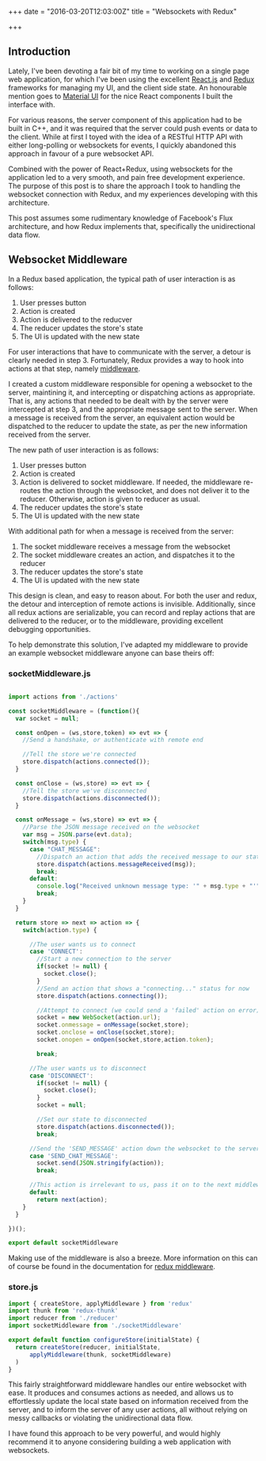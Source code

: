 +++
date = "2016-03-20T12:03:00Z"
title = "Websockets with Redux"

+++

## Introduction

Lately, I've been devoting a fair bit of my time to working on a single page
web application, for which I've been using the excellent [React.js](https://facebook.github.io/react/)
and [Redux](http://redux.js.org) frameworks for managing my UI, and the client
side state. An honourable mention goes to [Material UI](http://material-ui.com)
for the nice React components I built the interface with.

For various reasons, the server component of this application had to be built in
C++, and it was required that the server could push events or data to the client.
While at first I toyed with the idea of a RESTful HTTP API with either long-polling
or websockets for events, I quickly abandoned this approach in favour of a pure
websocket API.

Combined with the power of React+Redux, using websockets for the application led
to a very smooth, and pain free development experience. The purpose of this post
is to share the approach I took to handling the websocket connection with Redux,
and my experiences developing with this architecture.

This post assumes some rudimentary knowledge of Facebook's Flux architecture,
and how Redux implements that, specifically the unidirectional data flow.

## Websocket Middleware

In a Redux based application, the typical path of user interaction is as follows:

1. User presses button
2. Action is created
3. Action is delivered to the reducver
4. The reducer updates the store's state
5. The UI is updated with the new state

For user interactions that have to communicate with the server, a detour is
clearly needed in step 3. Fortunately, Redux provides a way to hook into actions
at that step, namely [middleware](http://redux.js.org/docs/advanced/Middleware.html).

I created a custom middleware responsible for opening a websocket to the server,
maintining it, and intercepting or dispatching actions as appropriate. That is,
any actions that needed to be dealt with by the server were intercepted at
step 3, and the appropriate message sent to the server. When a message is
received from the server, an equivalent action would be dispatched to the reducer
to update the state, as per the new information received from the server.

The new path of user interaction is as follows:

1. User presses button
2. Action is created
3. Action is delivered to socket middleware. If needed, the middleware re-routes
   the action through the websocket, and does not deliver it to the reducer.
   Otherwise, action is given to reducer as usual.
4. The reducer updates the store's state
5. The UI is updated with the new state

With additional path for when a message is received from the server:

1. The socket middleware receives a message from the websocket
2. The socket middleware creates an action, and dispatches it to the reducer
3. The reducer updates the store's state
4. The UI is updated with the new state

This design is clean, and easy to reason about. For both the user and redux, the
detour and interception of remote actions is invisible. Additionally, since all
redux actions are serializable, you can record and replay actions that are
delivered to the reducer, or to the middleware, providing excellent debugging
opportunities.

To help demonstrate this solution, I've adapted my middleware to provide an
example websocket middleware anyone can base theirs off:

### socketMiddleware.js
```javascript

import actions from './actions'

const socketMiddleware = (function(){ 
  var socket = null;

  const onOpen = (ws,store,token) => evt => {
    //Send a handshake, or authenticate with remote end

    //Tell the store we're connected
    store.dispatch(actions.connected());
  }

  const onClose = (ws,store) => evt => {
    //Tell the store we've disconnected
    store.dispatch(actions.disconnected());
  }

  const onMessage = (ws,store) => evt => {
    //Parse the JSON message received on the websocket
    var msg = JSON.parse(evt.data);
    switch(msg.type) {
      case "CHAT_MESSAGE":
        //Dispatch an action that adds the received message to our state
        store.dispatch(actions.messageReceived(msg));
        break;
      default:
        console.log("Received unknown message type: '" + msg.type + "'");
        break;
    }
  }

  return store => next => action => {
    switch(action.type) {

      //The user wants us to connect
      case 'CONNECT':
        //Start a new connection to the server
        if(socket != null) {
          socket.close();
        }
        //Send an action that shows a "connecting..." status for now
        store.dispatch(actions.connecting());

        //Attempt to connect (we could send a 'failed' action on error)
        socket = new WebSocket(action.url);
        socket.onmessage = onMessage(socket,store);
        socket.onclose = onClose(socket,store);
        socket.onopen = onOpen(socket,store,action.token);

        break;

      //The user wants us to disconnect
      case 'DISCONNECT':
        if(socket != null) {
          socket.close();
        }
        socket = null;

        //Set our state to disconnected
        store.dispatch(actions.disconnected());
        break;

      //Send the 'SEND_MESSAGE' action down the websocket to the server
      case 'SEND_CHAT_MESSAGE':
        socket.send(JSON.stringify(action));
        break;

      //This action is irrelevant to us, pass it on to the next middleware
      default:
        return next(action);
    }
  }

})();

export default socketMiddleware
```

Making use of the middleware is also a breeze. More information on this can of
course be found in the documentation for [redux middleware](http://redux.js.org/docs/advanced/Middleware.html).

### store.js
```javascript
import { createStore, applyMiddleware } from 'redux'
import thunk from 'redux-thunk'
import reducer from './reducer'
import socketMiddleware from './socketMiddleware'

export default function configureStore(initialState) {
  return createStore(reducer, initialState,
      applyMiddleware(thunk, socketMiddleware)
  )
}
```

This fairly straightforward middleware handles our entire websocket with ease.
It produces and consumes actions as needed, and allows us to effortlessly
update the local state based on information received from the server, and to
inform the server of any user actions, all without relying on messy callbacks
or violating the unidirectional data flow.

I have found this approach to be very powerful, and would highly recommend it
to anyone considering building a web application with websockets.
